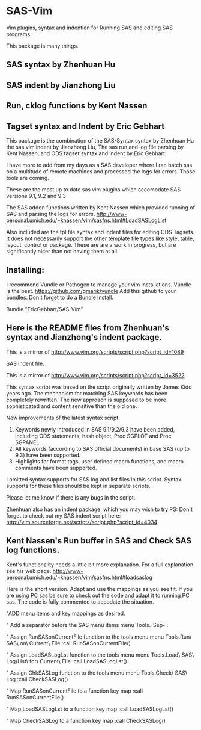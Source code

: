 SAS-Vim
=======

Vim plugins, syntax and indention for Running SAS and editing SAS programs.

This package is many things.

SAS syntax  by  Zhenhuan Hu
---------------------------

SAS indent  by  Jianzhong Liu
------------------------------

Run, cklog functions by Kent Nassen
-----------------------------------

Tagset syntax and Indent by Eric Gebhart
----------------------------------------

This package is the combination of the SAS-Syntax syntax by Zhenhuan Hu
the sas.vim indent by Jianzhong Liu, The sas run and log file parsing by Kent Nassen,
and ODS tagset syntax and indent by Eric Gebhart.

I have more to add from my days as a SAS developer where I ran batch sas on a multitude of
remote machines and processed the logs for errors. Those tools are coming.

These are the most up to date sas vim plugins which accomodate SAS versions 9.1, 9.2 and 9.3

The SAS addon functions written by Kent Nassen which provided running of SAS and parsing the logs for errors.
http://www-personal.umich.edu/~knassen/vim/sasfns.html#LoadSASLogList

Also included are the tpl file syntax and indent files for editing ODS Tagsets. 
It does not necessarily support the other template file types like style, table, layout, control or package.
These are are a work in progress, but are significantly nicer than not having them at all.

Installing:
-----------

I recommend Vundle or Pathogen to manage your vim installations. 
Vundle is the best.  https://github.com/gmarik/vundle
Add this github to your bundles.  Don't forget to do a Bundle install.  

Bundle "EricGebhart/SAS-Vim"


Here is the README files from Zhenhuan's syntax and Jianzhong's indent package.
-------------------------------------------------------------------------------
This is a mirror of http://www.vim.org/scripts/script.php?script_id=1089

SAS indent file.


This is a mirror of http://www.vim.org/scripts/script.php?script_id=3522

This syntax script was based on the script originally written by James Kidd years ago. The mechanism for matching SAS keywords has been completely rewritten. The new approach is supposed to be more sophisticated and content sensitive than the old one. 

New improvements of the latest syntax script:

1. Keywords newly introduced in SAS 9.1/9.2/9.3 have been added, including ODS statements, hash object, Proc SGPLOT and Proc SGPANEL.
2. All keywords (according to SAS official documents) in base SAS (up to 9.3) have been supported.
3. Highlights for format tags, user defined macro functions, and macro comments have been supported.

I omitted syntax supports for SAS log and list files in this script. Syntax supports for these files should be kept in separate scripts.  

Please let me know if there is any bugs in the script.

Zhenhuan also has an indent package, which you may wish to try 
PS: Don't forget to check out my SAS indent script here: http://vim.sourceforge.net/scripts/script.php?script_id=4034

Kent Nassen's Run buffer in SAS and Check SAS log functions.
------------------------------------------------------------

Kent's functionality needs a little bit more explanation. For a full explanation see his web page.
http://www-personal.umich.edu/~knassen/vim/sasfns.html#loadsaslog

Here is the short version. Adapt and use the mappings as you see fit. If you are using PC sas be sure to check out the code
and adapt it to running PC sas. The code is fully commented to accodate the situation.

"ADD menu items and key mappings as desired.

" Add a separator before the SAS menu items
  menu Tools.-Sep-     :

  " Assign RunSASonCurrentFile function to the tools menu
  menu Tools.Run\ SAS\ on\ Current\ File  :call RunSASonCurrentFile()

  " Assign  LoadSASLogLst function to the tools menu
  menu Tools.Load\ SAS\ Log\/List\ for\ Current\ File :call LoadSASLogLst()

  " Assign  ChkSASLog function to the tools menu
  menu Tools.Check\ SAS\ Log :call CheckSASLog()

  " Map RunSASonCurrentFile to a function key
  map <F10> :call RunSASonCurrentFile()

  " Map LoadSASLogLst to a function key
  map <F11> :call LoadSASLogLst()

  " Map CheckSASLog to a function key
  map <F12> :call CheckSASLog()
